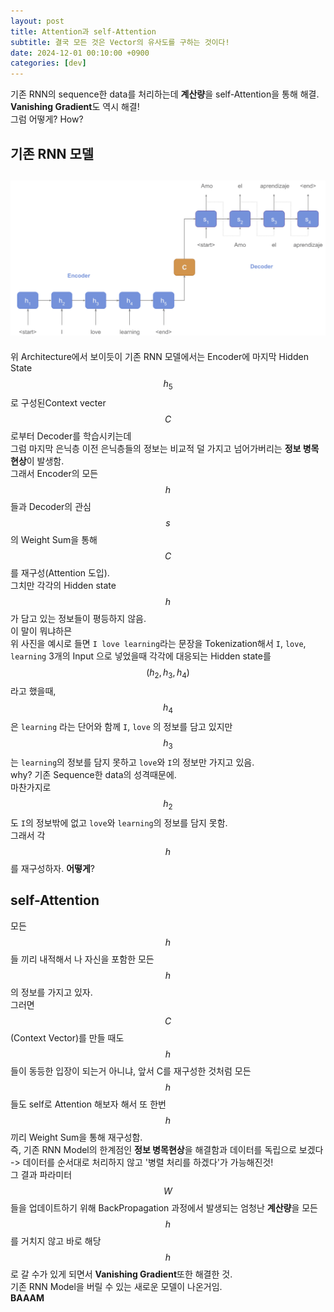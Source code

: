```yaml
---
layout: post
title: Attention과 self-Attention
subtitle: 결국 모든 것은 Vector의 유사도를 구하는 것이다!
date: 2024-12-01 00:10:00 +0900
categories: [dev]
---
```


기존 RNN의 sequence한 data를 처리하는데 **계산량**을 self-Attention을 통해 해결.  
**Vanishing Gradient**도 역시 해결!  
그럼 어떻게? How?  

## 기존 RNN 모델  
![RNN Model](/assets/images/Encoder_Decoder.png) 
---
위 Architecture에서 보이듯이 기존 RNN 모델에서는 Encoder에 마지막 Hidden State $$h_5$$로 구성된Context vecter $$C$$ 로부터 Decoder를 학습시키는데  
그럼 마지막 은닉층 이전 은닉층들의 정보는 비교적 덜 가지고 넘어가버리는 **정보 병목 현상**이 발생함.  
그래서 Encoder의 모든 $$h$$들과 Decoder의 관심 $$s$$의 Weight Sum을 통해 $$C$$를 재구성(Attention 도입).  
그치만 각각의 Hidden state $$h$$ 가 담고 있는 정보들이 평등하지 않음.  
이 말이 뭐냐하믄  
위 사진을 예시로 들면 `I love learning`라는 문장을 Tokenization해서 `I`, `love`, `learning` 3개의 Input 으로 넣었을때 각각에 대응되는 Hidden state를 $$(h_2, h_3, h_4)$$ 라고 했을때,  
$$h_4$$ 은 `learning` 라는 단어와 함께 `I`, `love` 의 정보를 담고 있지만 $$h_3$$ 는 `learning`의 정보를 담지 못하고 `love`와 `I`의 정보만 가지고 있음.  
why? 기존 Sequence한 data의 성격때문에.  
마찬가지로  $$h_2$$ 도 `I`의 정보밖에 없고 `love`와 `learning`의 정보를 담지 못함.  
그래서 각 $$h$$를 재구성하자. **어떻게**?  

## self-Attention
모든 $$h$$들 끼리 내적해서 나 자신을 포함한 모든 $$h$$ 의 정보를 가지고 있자.  
그러면 $$C$$(Context Vector)를 만들 때도 $$h$$들이 동등한 입장이 되는거 아니냐, 앞서 C를 재구성한 것처럼 모든 $$h$$들도 self로 Attention 해보자 해서 또 한번 $$h$$끼리 Weight Sum을 통해 재구성함.  
즉, 기존 RNN Model의 한계점인 **정보 병목현상**을 해결함과 데이터를 독립으로 보겠다 -> 데이터를 순서대로 처리하지 않고 '병렬 처리를 하겠다'가 가능해진것!  
그 결과 파라미터 $$W$$들을 업데이트하기 위해 BackPropagation 과정에서 발생되는 엄청난 **계산량**을 모든 $$h$$를 거치지 않고 바로 해당 $$h$$로 갈 수가 있게 되면서 **Vanishing Gradient**또한 해결한 것.  
기존 RNN Model을 버릴 수 있는 새로운 모델이 나온거임.  
**BAAAM**

